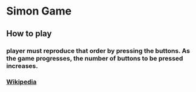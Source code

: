 # Simon Game

## How to play

### player must reproduce that order by pressing the buttons. As the game progresses, the number of buttons to be pressed increases.

### [Wikipedia](https://en.wikipedia.org/wiki/Simon_(game))